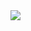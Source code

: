 <img src="https://github-readme-stats.vercel.app/api/top-langs/?username=en3e&layout=compact&show_icons=true&theme=tokyonight" />
